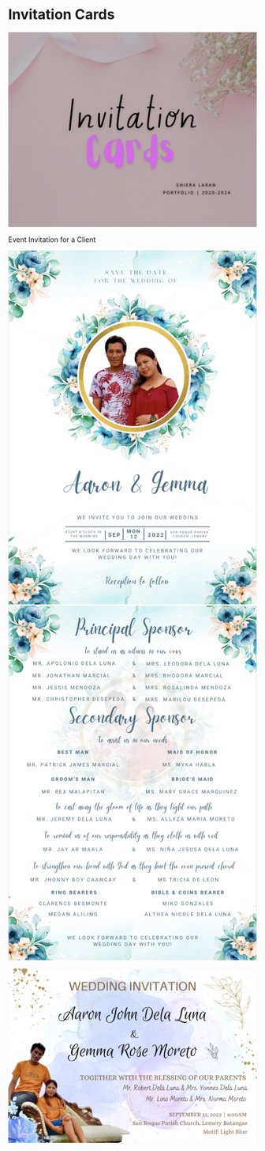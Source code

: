 # Invitation Cards

![](z-Attachments/Behance%20Thumbnails-10.jpg)

Event Invitation for a Client

![](z-Attachments/Save%20the%20Date-1.jpg)
![](z-Attachments/Save%20the%20Date-2.jpg)

![](z-Attachments/Invitation%20Card.png)
